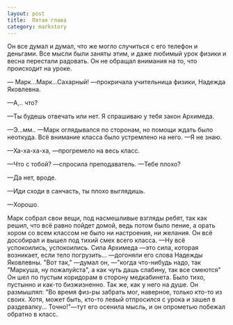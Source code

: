 ```yaml
---
layout: post
title:  Пятая глава
category: markstory
---
```

Он все думал и думал, что же могло случиться с его телефон и деньгами. Все мысли были заняты этим, и даже любимый урок физики и весна перестали радовать. Он не обращал внимания на то, что происходит на уроке.

&mdash; Марк...Марк...Сахарный! &mdash;прокричала учительница физики, Надежда Яковлевна.

&mdash;А,.. что?

&mdash;Ты будешь отвечать или нет. Я спрашиваю у тебя закон Архимеда.

&mdash;Э...мм.. &mdash;Марк оглядывался по сторонам, но помощи ждать было неоткуда. Всё внимание класса было устремлено на него. &mdash;Я не знаю.

&mdash;Ха-ха-ха-ха, &mdash;прогремело на весь класс.

&mdash;Что с тобой? &mdash;спросила преподаватель. &mdash;Тебе плохо?

&mdash;Да нет, вроде.

&mdash;Иди сходи в санчасть, ты плохо выглядишь.

&mdash;Хорошо.

Марк собрал свои вещи, под насмешливые взгляды ребят, так как решил, что всё равно пойдет домой, ведь потом было пение, а орать хором со всем классом не было ни настроения, ни желания.
Он всё дособирал и вышел под тихий смех всего класса.
&mdash;Ну всё успокоились, успокоились. Сила Архимеда &mdash;это сила, которая возникает, если тело погрузить... &mdash;догоняли его слова Надежды Яковлевны.
"Вот так," &mdash;думал он, &mdash;"когда что-нибудь надо, так "Маркуша, ну пожалуйста", а как чуть дашь слабину, так все смеются"
Он шел по пустым коридорам в сторону медкабинета. Было тихо, пустынно и как-то бизжизненно. Так же, как у него на душе. Он размышлял: "Во время физ-ры забрать мог, наверное, только кто-то из своих. Хотя, может быть, кто-то левый отпросился с урока и зашел в раздевалку... Точно!"&mdash;тут его осенила мысль, и он опрометью побежал обратно в класс.